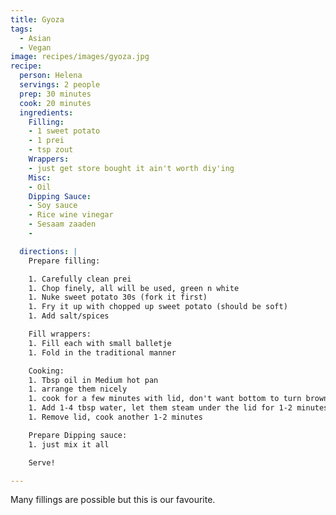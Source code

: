 ```yaml
---
title: Gyoza
tags:
  - Asian
  - Vegan
image: recipes/images/gyoza.jpg
recipe:
  person: Helena
  servings: 2 people
  prep: 30 minutes
  cook: 20 minutes
  ingredients:
    Filling:
    - 1 sweet potato
    - 1 prei
    - tsp zout
    Wrappers:
    - just get store bought it ain't worth diy'ing
    Misc:
    - Oil
    Dipping Sauce:
    - Soy sauce
    - Rice wine vinegar
    - Sesaam zaaden
    - 

  directions: |
    Prepare filling:

    1. Carefully clean prei
    1. Chop finely, all will be used, green n white
    1. Nuke sweet potato 30s (fork it first)
    1. Fry it up with chopped up sweet potato (should be soft)
    1. Add salt/spices

    Fill wrappers:
    1. Fill each with small balletje
    1. Fold in the traditional manner

    Cooking:
    1. Tbsp oil in Medium hot pan
    1. arrange them nicely
    1. cook for a few minutes with lid, don't want bottom to turn brown
    1. Add 1-4 tbsp water, let them steam under the lid for 1-2 minutes
    1. Remove lid, cook another 1-2 minutes

    Prepare Dipping sauce:
    1. just mix it all

    Serve!

---
```


Many fillings are possible but this is our favourite.
